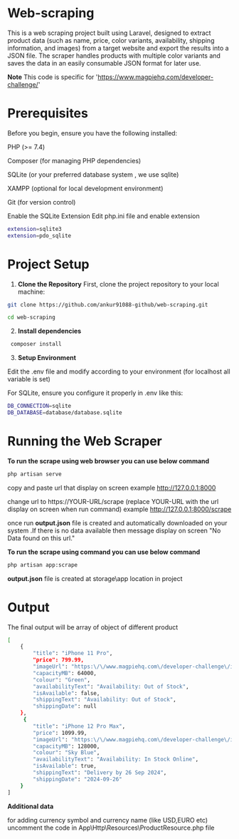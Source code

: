 # Web-scraping
This is a web scraping project built using Laravel, designed to extract product data (such as name, price, color variants, availability, shipping information, and images) from a target website and export the results into a JSON file. The scraper handles products with multiple color variants and saves the data in an easily consumable JSON format for later use.

**Note** This code is specific for 'https://www.magpiehq.com/developer-challenge/'


# Prerequisites

Before you begin, ensure you have the following installed:

PHP (>= 7.4)

Composer (for managing PHP dependencies)

SQLite (or your preferred database system , we use sqlite)

XAMPP (optional for local development environment)

Git (for version control)

Enable the SQLite Extension
Edit php.ini file and enable extension 
```bash
extension=sqlite3
extension=pdo_sqlite
```

# Project Setup
1. **Clone the Repository**
First, clone the project repository to your local machine:
```bash
git clone https://github.com/ankur91088-github/web-scraping.git
```
```bash
cd web-scraping
```
2. **Install dependencies**
```bash
 composer install
```
3. **Setup Environment**

Edit the .env file and modify according to your environment (for localhost all variable is set)

For SQLite, ensure you configure it properly in .env like this:
```bash
DB_CONNECTION=sqlite
DB_DATABASE=database/database.sqlite
```
# Running the Web Scraper
**To run the scrape using web browser you can use below command**
```bash
php artisan serve
```

copy and paste url that display on screen example http://127.0.0.1:8000

change url to  https://YOUR-URL/scrape 
(replace YOUR-URL with the url display on screen when run command)
example http://127.0.0.1:8000/scrape

once run **output.json** file is created and automatically downloaded on your system .If there is no data available then message display on screen "No Data found on this url."

**To run the scrape using command you can use below command**
```bash
php artisan app:scrape
```
**output.json** file is created at storage\app location in project

# Output

The final output will be array of object of different product
```bash
[
    {
        "title": "iPhone 11 Pro",
        "price": 799.99,
        "imageUrl": "https:\/\/www.magpiehq.com\/developer-challenge\/images\/iphone-11-pro.png",
        "capacityMB": 64000,
        "colour": "Green",
        "availabilityText": "Availability: Out of Stock",
        "isAvailable": false,
        "shippingText": "Availability: Out of Stock",
        "shippingDate": null
    },
     {
        "title": "iPhone 12 Pro Max",
        "price": 1099.99,
        "imageUrl": "https:\/\/www.magpiehq.com\/developer-challenge\/images\/iphone-12-pro.png",
        "capacityMB": 128000,
        "colour": "Sky Blue",
        "availabilityText": "Availability: In Stock Online",
        "isAvailable": true,
        "shippingText": "Delivery by 26 Sep 2024",
        "shippingDate": "2024-09-26"
    }
]
```
**Additional data**

for adding currency symbol and currency name (like USD,EURO etc) uncomment the code in App\Http\Resources\ProductResource.php file 
